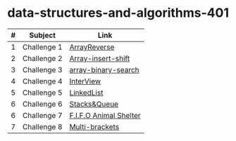 # data-structures-and-algorithms-401

|#|Subject|Link|
|-----|--------|--------|
|1   |Challenge 1|[ArrayReverse](./Challenge/ArrayReverse)|
|2   |Challenge 2|[Array-insert-shift](./Challenge/Array-insert-shift)|
|3   |Challenge 3|[array-binary-search](./Challenge/array-binary-search)|
|4   |Challenge 4|[InterView](./Challenge/InterView)|
|5   |Challenge 5|[LinkedList](./app)|
|6   |Challenge 6|[Stacks&Queue](./Stack-Queue)|
|6   |Challenge 7|[F.I.F.O Animal Shelter](./Stack-Queue)|
|7   |Challenge 8|[Multi-brackets](./Stack-Queue/app/src/main/java/stack/Queue/multiBrackets)|
